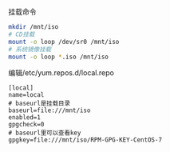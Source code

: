 挂载命令

```bash
mkdir /mnt/iso
# CD挂载
mount -o loop /dev/sr0 /mnt/iso
# 系统镜像挂载
mount -o loop *.iso /mnt/iso
```

编辑/etc/yum.repos.d/local.repo

```shell
[local]
name=local
# baseurl是挂载目录
baseurl=file:///mnt/iso
enabled=1
gpgcheck=0
# baseurl里可以查看key
gpgkey=file:///mnt/iso/RPM-GPG-KEY-CentOS-7
```

